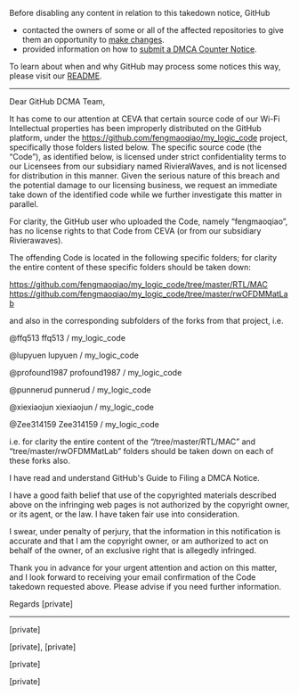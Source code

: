 Before disabling any content in relation to this takedown notice, GitHub
- contacted the owners of some or all of the affected repositories to give them an opportunity to [make changes](https://docs.github.com/en/github/site-policy/dmca-takedown-policy#a-how-does-this-actually-work).
- provided information on how to [submit a DMCA Counter Notice](https://docs.github.com/en/articles/guide-to-submitting-a-dmca-counter-notice).

To learn about when and why GitHub may process some notices this way, please visit our [README](https://github.com/github/dmca/blob/master/README.md#anatomy-of-a-takedown-notice).

---

Dear GitHub DCMA Team,

 

It has come to our attention at CEVA that certain source code of our Wi-Fi Intellectual properties has been improperly distributed on the GitHub platform, under the https://github.com/fengmaoqiao/my_logic_code project, specifically those folders listed below. The specific source code (the “Code”), as identified below, is licensed under strict confidentiality terms to our Licensees from our subsidiary named RivieraWaves, and is not licensed for distribution in this manner. Given the serious nature of this breach and the potential damage to our licensing business, we request an immediate take down of the identified code while we further investigate this matter in parallel.

 

For clarity, the GitHub user who uploaded the Code, namely “fengmaoqiao”, has no license rights to that Code from CEVA (or from our subsidiary Rivierawaves).

 

The offending Code is located in the following specific folders; for clarity the entire content of these specific folders should be taken down:

https://github.com/fengmaoqiao/my_logic_code/tree/master/RTL/MAC  
https://github.com/fengmaoqiao/my_logic_code/tree/master/rwOFDMMatLab
 

and also in the corresponding subfolders of the forks from that project, i.e.

 @ffq513 ffq513 / my_logic_code

 @lupyuen lupyuen / my_logic_code

 @profound1987 profound1987 / my_logic_code

 @punnerud punnerud / my_logic_code

 @xiexiaojun xiexiaojun / my_logic_code

 @Zee314159 Zee314159 / my_logic_code

 

i.e. for clarity the entire content of the “/tree/master/RTL/MAC” and  “tree/master/rwOFDMMatLab” folders should be taken down on each of these forks also.

 

I have read and understand GitHub's Guide to Filing a DMCA Notice.

 

I have a good faith belief that use of the copyrighted materials described above on the infringing web pages is not authorized by the copyright owner, or its agent, or the law. I have taken fair use into consideration.

 

I swear, under penalty of perjury, that the information in this notification is accurate and that I am the copyright owner, or am authorized to act on behalf of the owner, of an exclusive right that is allegedly infringed.

 

Thank you in advance for your urgent attention and action on this matter, and I look forward to receiving your email confirmation of the Code takedown requested above. Please advise if you need further information.

 

Regards [private]

 

______________________________________________

 

[private]

[private], [private]

[private]

[private]
